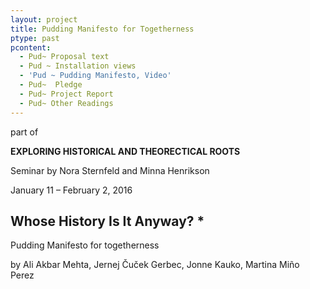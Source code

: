 ```yaml
---
layout: project
title: Pudding Manifesto for Togetherness
ptype: past
pcontent:
  - Pud~ Proposal text
  - Pud ~ Installation views
  - 'Pud ~ Pudding Manifesto, Video'
  - Pud~  Pledge
  - Pud~ Project Report
  - Pud~ Other Readings
---
```

part of 

**EXPLORING HISTORICAL AND THEORECTICAL ROOTS**

Seminar by Nora Sternfeld and Minna Henrikson

January 11 – February 2, 2016



## Whose History Is It Anyway? *



Pudding Manifesto for togetherness

by Ali Akbar Mehta, Jernej Čuček Gerbec, Jonne Kauko, Martina Miño Perez
